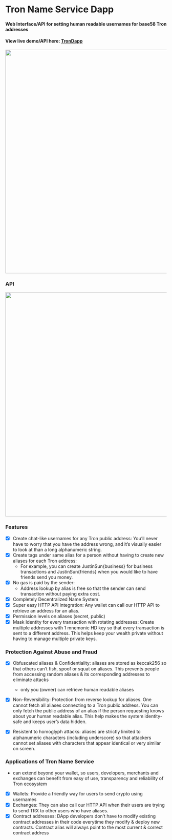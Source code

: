 # Tron Name Service Dapp
#### Web Interface/API for setting human readable usernames for base58 Tron addresses

#### View live demo/API here: [TronDapp](https://troncryptoproject.github.io/TNSWeb/)

<img src="https://media.giphy.com/media/J5Lg2zmuJKSH6AJcQy/giphy.gif" width="698"/>


### API
<img src="https://i.imgur.com/1IlX9s3.png" width="700"/>

### Features
- [x] Create chat-like usernames for any Tron public address: You’ll never have to worry that you have the address wrong, and it’s visually easier to look at than a long alphanumeric string.
- [x] Create tags under same alias for a person without having to create new aliases for each Tron address:
  * For example, you can create JustinSun{business} for business transactions and JustinSun{friends} when you would like to have friends send you money.
- [x] No gas is paid by the sender:
  - Address lookup by alias is free so that the sender can send transaction without paying extra cost.
- [x] Completely Decentralized Name System
- [x] Super easy HTTP API integration: Any wallet can call our HTTP API to retrieve an address for an alias.
- [x] Permission levels on aliases (secret, public)
- [x] Mask Identity for every transaction with rotating addresses: Create multiple addresses with 1 mnemonic HD key so that every transaction is sent to a different address. This helps keep your wealth private without having to manage multiple private keys.

### Protection Against Abuse and Fraud
- [x] Obfuscated aliases & Confidentiality: aliases are stored as keccak256 so that others can’t fish, spoof or squat on aliases. This prevents people from accessing random aliases & its corresponding addresses to eliminate attacks
    - only you (owner) can retrieve human readable aliases
- [x] Non-Reversibility: Protection from reverse lookup for aliases. One cannot fetch all aliases connecting to a Tron public address. You can only fetch the public address of an alias if the person requesting knows about your human readable alias. This help makes the system identity-safe and keeps user’s data hidden.
- [x] Resistent to homoglyph attacks: aliases are strictly limited to alphanumeric characters (including underscore) so that attackers cannot set aliases with characters that appear identical or very similar on screen. 


### Applications of Tron Name Service 
- can extend beyond your wallet, so users, developers, merchants and exchanges can benefit from easy of use, transparency and reliability of Tron ecosystem
- [x] Wallets: Provide a friendly way for users to send crypto using usernames
- [x] Exchanges: They can also call our HTTP API when their users are trying to send TRX to other users who have aliases. 
- [x] Contract addresses: DApp developers don’t have to modify existing contract addresses in their code everytime they modify & deploy new contracts. Contract alias will always point to the most current & correct contract address

